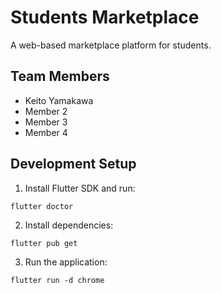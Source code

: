# Students Marketplace

A web-based marketplace platform for students.

## Team Members

- Keito Yamakawa
- Member 2
- Member 3
- Member 4

## Development Setup

1. Install Flutter SDK and run:
```
flutter doctor
```
2. Install dependencies:
```
flutter pub get
```
3. Run the application:
```
flutter run -d chrome
```